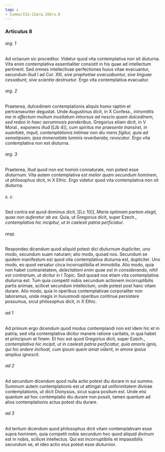 ```yaml
---
tags : 
- Summa/IIa-IIæ/q.180/a.8
---
```


### Articulus 8

###### arg. 1
Ad octavum sic proceditur. Videtur quod vita contemplativa non sit diuturna. Vita enim contemplativa essentialiter consistit in his quae ad intellectum pertinent. Sed omnes intellectivae perfectiones huius vitae evacuantur, secundum illud I ad Cor. XIII, *sive prophetiae evacuabuntur, sive linguae cessabunt, sive scientia destruetur*. Ergo vita contemplativa evacuatur.

###### arg. 2
Praeterea, dulcedinem contemplationis aliquis homo raptim et pertranseunter degustat. Unde Augustinus dicit, in X Confess., *intromittis me in affectum multum inusitatum introrsus ad nescio quam dulcedinem, sed redeo in haec aerumnosis ponderibus*. Gregorius etiam dicit, in V Moral., exponens illud [[Jb 4]], *cum spiritus me praesente transiret, in suavitate, inquit, contemplationis intimae non diu mens figitur, quia ad semetipsam, ipsa immensitate luminis reverberata, revocatur*. Ergo vita contemplativa non est diuturna.

###### arg. 3
Praeterea, illud quod non est homini connaturale, non potest esse diuturnum. Vita autem contemplativa *est melior quam secundum hominem*, ut philosophus dicit, in X Ethic. Ergo videtur quod vita contemplativa non sit diuturna.

###### s. c.
Sed contra est quod dominus dicit, [[Lc 10]], *Maria optimam partem elegit, quae non auferetur ab ea*. Quia, ut Gregorius dicit, super Ezech., *contemplativa hic incipitur, ut in caelesti patria perficiatur*.

###### resp.
Respondeo dicendum quod aliquid potest dici diuturnum dupliciter, uno modo, secundum suam naturam; alio modo, quoad nos. Secundum se quidem manifestum est quod vita contemplativa diuturna est, dupliciter. Uno modo, eo quod versatur circa incorruptibilia et immobilia. Alio modo, quia non habet contrarietatem, *delectationi enim quae est in considerando, nihil est contrarium*, ut dicitur in I Topic. Sed quoad nos etiam vita contemplativa diuturna est. Tum quia competit nobis secundum actionem incorruptibilis partis animae, scilicet secundum intellectum, unde potest post hanc vitam durare. Alio modo, quia in operibus contemplativae corporaliter non laboramus, unde magis in huiusmodi operibus continue persistere possumus, sicut philosophus dicit, in X Ethic.

###### ad 1
Ad primum ergo dicendum quod modus contemplandi non est idem hic et in patria; sed vita contemplativa dicitur manere ratione caritatis, in qua habet et principium et finem. Et hoc est quod Gregorius dicit, super Ezech., *contemplativa hic incipit, ut in caelesti patria perficiatur, quia amoris ignis, qui hic ardere inchoat, cum ipsum quem amat viderit, in amore ipsius amplius ignescit*.

###### ad 2
Ad secundum dicendum quod nulla actio potest diu durare in sui summo. Summum autem contemplationis est ut attingat ad uniformitatem divinae contemplationis, ut dicit Dionysius, sicut supra positum est. Unde etsi quantum ad hoc contemplatio diu durare non possit, tamen quantum ad alios contemplationis actus potest diu durare.

###### ad 3
Ad tertium dicendum quod philosophus dicit vitam contemplativam esse supra hominem, quia competit nobis secundum hoc quod aliquid divinum est in nobis, scilicet intellectus. Qui est incorruptibilis et impassibilis secundum se, et ideo actio eius potest esse diuturnior.

